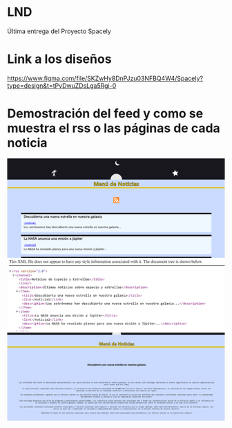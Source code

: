 # LND
Última entrega del Proyecto Spacely

# Link a los diseños 

https://www.figma.com/file/SKZwHy8DnPJzu03NFBQ4W4/Spacely?type=design&t=tPyDwuZDsLga5Rgi-0

# Demostración del feed y como se muestra el rss o las páginas de cada noticia

<img src="/spacely/public/assets/img/Captura de pantalla 2023-05-21 202109.png" alt="Texto alternativo">

<img src="/spacely/public/assets/img/Captura de pantalla 2023-05-21 202214.png" alt="Texto alternativo">

<img src="/spacely/public/assets/img/Captura de pantalla 2023-05-21 204550.png" alt="Texto alternativo">